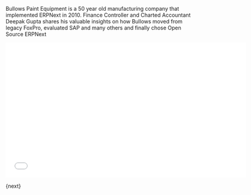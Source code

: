 Bullows Paint Equipment is a 50 year old manufacturing company that implemented ERPNext in 2010. Finance Controller and Charted Accountant Deepak Gupta shares his valuable insights on how Bullows moved from legacy FoxPro, evaluated SAP and many others and finally chose Open Source ERPNext

<iframe width="640" height="360" src="//www.youtube.com/embed/11dXA1leVMU?list=PL3lFfCEoMxvwBEtr0xoCear4byN3aJDOm" frameborder="0" allowfullscreen></iframe>

{next}
